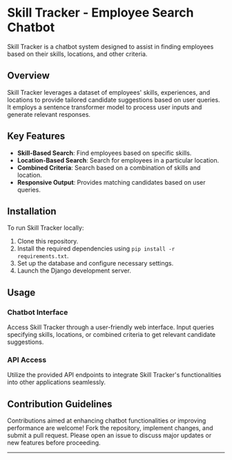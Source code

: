 # Skill Tracker - Employee Search Chatbot

Skill Tracker is a chatbot system designed to assist in finding employees based on their skills, locations, and other criteria.

## Overview

Skill Tracker leverages a dataset of employees' skills, experiences, and locations to provide tailored candidate suggestions based on user queries. It employs a sentence transformer model to process user inputs and generate relevant responses.

## Key Features

- **Skill-Based Search**: Find employees based on specific skills.
- **Location-Based Search**: Search for employees in a particular location.
- **Combined Criteria**: Search based on a combination of skills and location.
- **Responsive Output**: Provides matching candidates based on user queries.

## Installation

To run Skill Tracker locally:

1. Clone this repository.
2. Install the required dependencies using `pip install -r requirements.txt`.
3. Set up the database and configure necessary settings.
4. Launch the Django development server.

## Usage

### Chatbot Interface

Access Skill Tracker through a user-friendly web interface. Input queries specifying skills, locations, or combined criteria to get relevant candidate suggestions.

### API Access

Utilize the provided API endpoints to integrate Skill Tracker's functionalities into other applications seamlessly.

## Contribution Guidelines

Contributions aimed at enhancing chatbot functionalities or improving performance are welcome! Fork the repository, implement changes, and submit a pull request. Please open an issue to discuss major updates or new features before proceeding.

---

